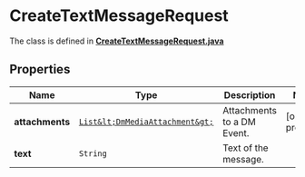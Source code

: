 

# CreateTextMessageRequest

The class is defined in **[CreateTextMessageRequest.java](../../src/main/java/example/micronaut/model/CreateTextMessageRequest.java)**

## Properties

Name | Type | Description | Notes
------------ | ------------- | ------------- | -------------
**attachments** | [`List&lt;DmMediaAttachment&gt;`](DmMediaAttachment.md) | Attachments to a DM Event. |  [optional property]
**text** | `String` | Text of the message. | 




